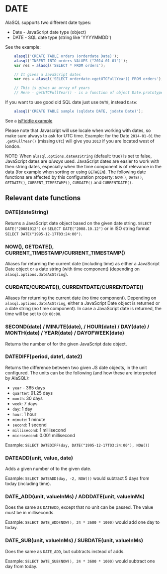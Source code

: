 # DATE

AlaSQL supports two different date types:
* Date - JavaScript date type (object)
* DATE - SQL date type (string like 'YYYYMMDD')

See the example:
```js
    alasql('CREATE TABLE orders (orderdate Date)');
    alasql('INSERT INTO orders VALUES ("2014-01-01")');
    var res = alasql('SELECT * FROM orders');

    // It gives a JavaScript dates
    var res = alasql('SELECT orderdate->getUTCFullYear() FROM orders');

    // This is gives an array of years
    // Here - getUTCFullYear() - is a function of object Date.prototype
```

If you want to use good old SQL date just use `DATE`, instead `Date`:
```js
    alasql('CREATE TABLE sample (sqldate DATE, jsdate Date)');
```
See a [jsFiddle example](http://jsfiddle.net/b94d5e3w/)

Please note that Javascript will use locale when working with dates, so make sure always to ask for UTC time. Example: for the Date `2014-01-01` the `.getFullYear()` (missing `UTC`) will give you `2013` if you are located west of london. 

NOTE: When `alasql.options.dateAsString` (default: true) is set to false, JavaScript dates are  _always_ used. 
JavaScript dates are easier to work with then string dates, especially when the time component is of relevance in the data (for example when sorting or using `BETWEEN`).
The following date functions are affected by this configuration property: `NOW()`, `DATE()`, `GETDATE()`, `CURRENT_TIMESTAMP()`, `CURDATE()` and `CURRENTDATE()`.

## Relevant date functions

### DATE(dateString)
Returns a JavaScript date object based on the given date string.
`SELECT DATE("20081012")` or `SELECT DATE("2008.10.12")` or in ISO string format `SELECT DATE("1995-12-17T03:24:00")`.

### NOW(), GETDATE(), CURRENT_TIMESTAMP/CURRENT_TIMESTAMP()
Aliases for returning the current date (including time) as either a JavaScript Date object or a date string (with time component) (depending on `alasql.options.dateAsString`).

### CURDATE/CURDATE(), CURRENTDATE/CURRENTDATE()
Aliases for returning the current date (no time component). Depending on `alasql.options.dateAsString`, either a JavaScript Date object is returned or a date string (no time component).
In case a JavaScript date is returned, the time will be set to `00:00:00`.

### SECOND(date) / MINUTE(date), / HOUR(date) / DAY(date) / MONTH(date) / YEAR(date) / DAYOFWEEK(date)
Returns the number of <unit> for the given JavaScript date object.

### DATEDIFF(period, date1, date2)
Returns the difference between two given JS date objects, in the unit configured.
The units can be the following (and how these are interpreted by AlaSQL):

* `year` - 365 days
* `quarter`: 91.25 days
* `month`: 30 days
* `week`: 7 days
* `day`: 1 day
* `hour`: 1 hour
* `minute`: 1 minute
* `second`: 1 second
* `millisecond`: 1 millisecond
* `microsecond`: 0.001 millisecond

Example: `SELECT DATEDIFF(day, DATE("1995-12-17T03:24:00"), NOW())`

### DATEADD(unit, value, date)

Adds a given number of <unit> to the given date.

Example: `SELECT DATEADD(day, -2, NOW())` would subtract 5 days from today (including time).

### DATE_ADD(unit, valueInMs) / ADDDATE(unit, valueInMs)
Does the same as `DATEADD`, except that no unit can be passed. The value must be in milliseconds.

Example: `SELECT DATE_ADD(NOW(), 24 * 3600 * 1000)` would add one day to today.

### DATE_SUB(unit, valueInMs) / SUBDATE(unit, valueInMs)
Does the same as `DATE_ADD`, but subtracts instead of adds.

Example: `SELECT DATE_SUB(NOW(), 24 * 3600 * 1000)` would subtract one day from today.
